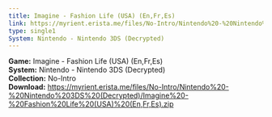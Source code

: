 ```yaml
---
title: Imagine - Fashion Life (USA) (En,Fr,Es)
link: https://myrient.erista.me/files/No-Intro/Nintendo%20-%20Nintendo%203DS%20(Decrypted)/Imagine%20-%20Fashion%20Life%20(USA)%20(En,Fr,Es).zip
type: single1
System: Nintendo - Nintendo 3DS (Decrypted)
---
```

<b>Game:</b> Imagine - Fashion Life (USA) (En,Fr,Es)<br>
<b>System:</b> Nintendo - Nintendo 3DS (Decrypted)<br>
<b>Collection:</b> No-Intro<br>
<b>Download:</b> https://myrient.erista.me/files/No-Intro/Nintendo%20-%20Nintendo%203DS%20(Decrypted)/Imagine%20-%20Fashion%20Life%20(USA)%20(En,Fr,Es).zip